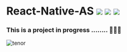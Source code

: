 # React-Native-AS <img src="https://img.shields.io/puppetforge/f/camptocamp/openssl?color=red&label=In%20progress...&logo=react&style=plastic?logoWidth=50&labelColor=black" /> <img src= "https://img.shields.io/amo/stars/dustman?label=react%20native&logo=react&labelColor=black" /> <img src="https://img.shields.io/badge/bitcoin-%23000000.svg?&style=for-the-badge&logo=bitcoin&logoColor=white&style=plastic" /> 
### This is a project in progress ........ 🧑🏼‍💻


![tenor](https://user-images.githubusercontent.com/68008745/91766979-a080ab00-ec05-11ea-94c5-001627f256a1.gif)


